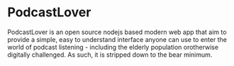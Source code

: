 # PodcastLover

PodcastLover is an open source nodejs based modern web app that aim to provide a simple, easy to understand interface anyone can use to enter the world of podcast listening - including the elderly population orotherwise digitally challenged. As such, it is stripped down to the bear minimum.
